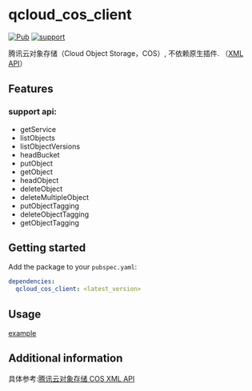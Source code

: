 # qcloud_cos_client

[![Pub](https://img.shields.io/pub/v/qcloud_cos_client.svg?style=flat-square)](https://pub.dev/packages/qcloud_cos_client)
[![support](https://img.shields.io/badge/platform-android%20|%20ios%20|%20macos%20|%20windows%20|%20linux%20-blue.svg)](https://pub.dev/packages/qcloud_cos_client)

腾讯云对象存储（Cloud Object Storage，COS）, 不依赖原生插件. （[XML API](https://cloud.tencent.com/document/product/436/7751)）

## Features

### support api:
* getService
* listObjects
* listObjectVersions
* headBucket
* putObject
* getObject
* headObject
* deleteObject
* deleteMultipleObject
* putObjectTagging
* deleteObjectTagging
* getObjectTagging

## Getting started

Add the package to your `pubspec.yaml`:

```yaml
dependencies:
  qcloud_cos_client: <latest_version>
```

## Usage

[example](./example/lib/test_page.dart)

## Additional information

具体参考:[腾讯云对象存储 COS XML API](https://cloud.tencent.com/document/product/436/7751)
